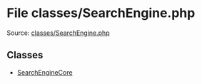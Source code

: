File classes/SearchEngine.php
=========

Source: [classes/SearchEngine.php](https://github.com/PrestaShop/PrestaShop/blob/1.6.0.11/classes/SearchEngine.php)


Classes
-------

* [SearchEngineCore](class.SearchEngineCore.md)

